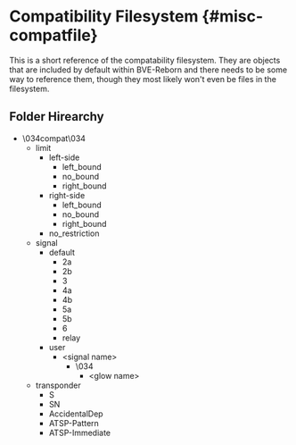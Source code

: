 # Compatibility Filesystem {#misc-compatfile}

This is a short reference of the compatability filesystem. They are objects that are included by default within BVE-Reborn and there needs to be some way to reference them, though they most likely won't even be files in the filesystem.

## Folder Hirearchy

- \034compat\034
  - limit
    - left-side
      - left_bound
      - no_bound
      - right_bound
    - right-side
      - left_bound
      - no_bound
      - right_bound
    - no_restriction
  - signal
    - default
      - 2a
      - 2b
      - 3
      - 4a
      - 4b
      - 5a
      - 5b
      - 6
      - relay
    - user
      - \<signal name\>
        - \034
          - \<glow name\>
  - transponder
    - S
    - SN
    - AccidentalDep
    - ATSP-Pattern
    - ATSP-Immediate
